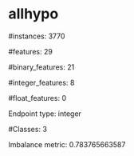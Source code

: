 # allhypo

#instances: 3770

#features: 29

  #binary_features: 21

  #integer_features: 8

  #float_features: 0

Endpoint type: integer

#Classes: 3

Imbalance metric: 0.783765663587

